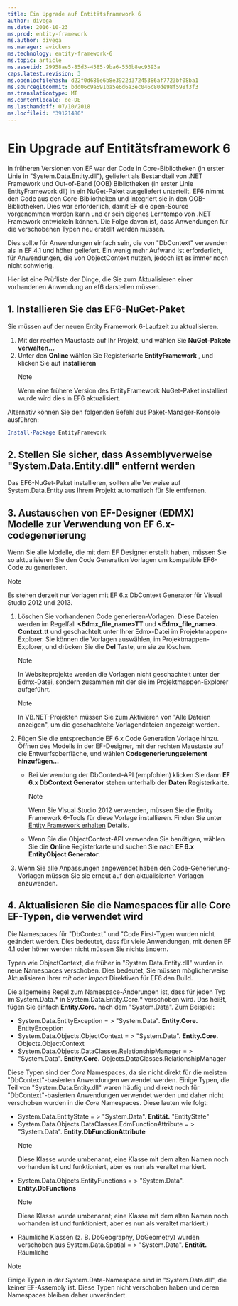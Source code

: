 ```yaml
---
title: Ein Upgrade auf Entitätsframework 6
author: divega
ms.date: 2016-10-23
ms.prod: entity-framework
ms.author: divega
ms.manager: avickers
ms.technology: entity-framework-6
ms.topic: article
ms.assetid: 29958ae5-85d3-4585-9ba6-550b8ec9393a
caps.latest.revision: 3
ms.openlocfilehash: d22f0d686e6b8e3922d37245386af7723bf08ba1
ms.sourcegitcommit: bdd06c9a591ba5e6d6a3ec046c80de98f598f3f3
ms.translationtype: MT
ms.contentlocale: de-DE
ms.lasthandoff: 07/10/2018
ms.locfileid: "39121480"
---
```

# <a name="upgrading-to-entity-framework-6"></a>Ein Upgrade auf Entitätsframework 6

In früheren Versionen von EF war der Code in Core-Bibliotheken (in erster Linie in "System.Data.Entity.dll"), geliefert als Bestandteil von .NET Framework und Out-of-Band (OOB) Bibliotheken (in erster Linie EntityFramework.dll) in ein NuGet-Paket ausgeliefert unterteilt. EF6 nimmt den Code aus den Core-Bibliotheken und integriert sie in den OOB-Bibliotheken. Dies war erforderlich, damit EF die open-Source vorgenommen werden kann und er sein eigenes Lerntempo von .NET Framework entwickeln können. Die Folge davon ist, dass Anwendungen für die verschobenen Typen neu erstellt werden müssen.

Dies sollte für Anwendungen einfach sein, die von "DbContext" verwenden als in EF 4.1 und höher geliefert. Ein wenig mehr Aufwand ist erforderlich, für Anwendungen, die von ObjectContext nutzen, jedoch ist es immer noch nicht schwierig.

Hier ist eine Prüfliste der Dinge, die Sie zum Aktualisieren einer vorhandenen Anwendung an ef6 darstellen müssen.

## <a name="1-install-the-ef6-nuget-package"></a>1. Installieren Sie das EF6-NuGet-Paket

Sie müssen auf der neuen Entity Framework 6-Laufzeit zu aktualisieren.

1. Mit der rechten Maustaste auf Ihr Projekt, und wählen Sie **NuGet-Pakete verwalten...**  
2. Unter den **Online** wählen Sie Registerkarte **EntityFramework** , und klicken Sie auf **installieren**  
   > [!NOTE]
   > Wenn eine frühere Version des EntityFramework NuGet-Paket installiert wurde wird dies in EF6 aktualisiert.

Alternativ können Sie den folgenden Befehl aus Paket-Manager-Konsole ausführen:

``` powershell
Install-Package EntityFramework
```

## <a name="2-ensure-that-assembly-references-to-systemdataentitydll-are-removed"></a>2. Stellen Sie sicher, dass Assemblyverweise "System.Data.Entity.dll" entfernt werden

Das EF6-NuGet-Paket installieren, sollten alle Verweise auf System.Data.Entity aus Ihrem Projekt automatisch für Sie entfernen.

## <a name="3-swap-any-ef-designer-edmx-models-to-use-ef-6x-code-generation"></a>3. Austauschen von EF-Designer (EDMX) Modelle zur Verwendung von EF 6.x-codegenerierung

Wenn Sie alle Modelle, die mit dem EF Designer erstellt haben, müssen Sie so aktualisieren Sie den Code Generation Vorlagen um kompatible EF6-Code zu generieren.

> [!NOTE]
> Es stehen derzeit nur Vorlagen mit EF 6.x DbContext Generator für Visual Studio 2012 und 2013.

1. Löschen Sie vorhandenen Code generieren-Vorlagen. Diese Dateien werden im Regelfall  **\<Edmx_file_name\>TT** und  **\<Edmx_file_name\>. Context.tt** und geschachtelt unter Ihrer Edmx-Datei im Projektmappen-Explorer. Sie können die Vorlagen auswählen, im Projektmappen-Explorer, und drücken Sie die **Del** Taste, um sie zu löschen.  
   > [!NOTE]
   > In Websiteprojekte werden die Vorlagen nicht geschachtelt unter der Edmx-Datei, sondern zusammen mit der sie im Projektmappen-Explorer aufgeführt.  

   > [!NOTE]
   > In VB.NET-Projekten müssen Sie zum Aktivieren von "Alle Dateien anzeigen", um die geschachtelte Vorlagendateien angezeigt werden.
2. Fügen Sie die entsprechende EF 6.x Code Generation Vorlage hinzu. Öffnen des Modells in der EF-Designer, mit der rechten Maustaste auf die Entwurfsoberfläche, und wählen **Codegenerierungselement hinzufügen...**
    - Bei Verwendung der DbContext-API (empfohlen) klicken Sie dann **EF 6.x DbContext Generator** stehen unterhalb der **Daten** Registerkarte.  
      > [!NOTE]
      > Wenn Sie Visual Studio 2012 verwenden, müssen Sie die Entity Framework 6-Tools für diese Vorlage installieren. Finden Sie unter [Entity Framework erhalten](~/ef6/fundamentals/install.md) Details.  

    - Wenn Sie die ObjectContext-API verwenden Sie benötigen, wählen Sie die **Online** Registerkarte und suchen Sie nach **EF 6.x EntityObject Generator**.  
3. Wenn Sie alle Anpassungen angewendet haben den Code-Generierung-Vorlagen müssen Sie sie erneut auf den aktualisierten Vorlagen anzuwenden.

## <a name="4-update-namespaces-for-any-core-ef-types-being-used"></a>4. Aktualisieren Sie die Namespaces für alle Core EF-Typen, die verwendet wird

Die Namespaces für "DbContext" und "Code First-Typen wurden nicht geändert werden. Dies bedeutet, dass für viele Anwendungen, mit denen EF 4.1 oder höher werden nicht müssen Sie nichts ändern.

Typen wie ObjectContext, die früher in "System.Data.Entity.dll" wurden in neue Namespaces verschoben. Dies bedeutet, Sie müssen möglicherweise Aktualisieren Ihrer *mit* oder *Import* Direktiven für EF6 den Build.

Die allgemeine Regel zum Namespace-Änderungen ist, dass für jeden Typ im System.Data.* in System.Data.Entity.Core.* verschoben wird. Das heißt, fügen Sie einfach **Entity.Core.** nach dem "System.Data". Zum Beispiel:

- System.Data.EntityException = > "System.Data". **Entity.Core.** EntityException  
- System.Data.Objects.ObjectContext = > "System.Data". **Entity.Core.** Objects.ObjectContext  
- System.Data.Objects.DataClasses.RelationshipManager = > "System.Data". **Entity.Core.** Objects.DataClasses.RelationshipManager  

Diese Typen sind der *Core* Namespaces, da sie nicht direkt für die meisten "DbContext"-basierten Anwendungen verwendet werden. Einige Typen, die Teil von "System.Data.Entity.dll" waren häufig und direkt noch für "DbContext"-basierten Anwendungen verwendet werden und daher nicht verschoben wurden in die *Core* Namespaces. Diese lauten wie folgt:

- System.Data.EntityState = > "System.Data". **Entität.** "EntityState"  
- System.Data.Objects.DataClasses.EdmFunctionAttribute = > "System.Data". **Entity.DbFunctionAttribute**  
  > [!NOTE]
  > Diese Klasse wurde umbenannt; eine Klasse mit dem alten Namen noch vorhanden ist und funktioniert, aber es nun als veraltet markiert.  
- System.Data.Objects.EntityFunctions = > "System.Data". **Entity.DbFunctions**  
  > [!NOTE]
  > Diese Klasse wurde umbenannt; eine Klasse mit dem alten Namen noch vorhanden ist und funktioniert, aber es nun als veraltet markiert.)  
- Räumliche Klassen (z. B. DbGeography, DbGeometry) wurden verschoben aus System.Data.Spatial = > "System.Data". **Entität.** Räumliche

> [!NOTE]
> Einige Typen in der System.Data-Namespace sind in "System.Data.dll", die keiner EF-Assembly ist. Diese Typen nicht verschoben haben und deren Namespaces bleiben daher unverändert.
